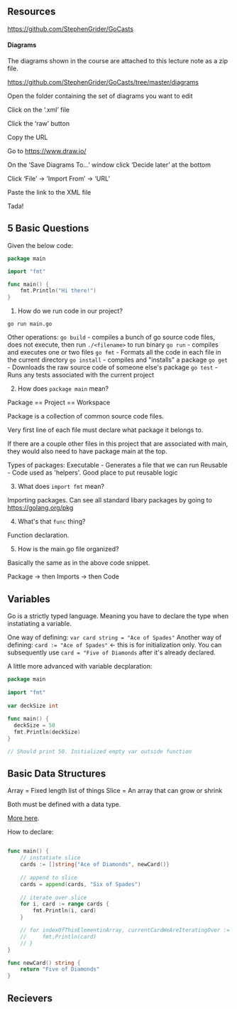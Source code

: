 ## Resources

https://github.com/StephenGrider/GoCasts

#### Diagrams

The diagrams shown in the course are attached to this lecture note as a zip file.

https://github.com/StephenGrider/GoCasts/tree/master/diagrams

Open the folder containing the set of diagrams you want to edit

Click on the ‘.xml’ file

Click the ‘raw’ button

Copy the URL

Go to https://www.draw.io/

On the ‘Save Diagrams To…’ window click ‘Decide later’ at the bottom

Click ‘File’ -> ‘Import From’ -> ‘URL’

Paste the link to the XML file

Tada!


## 5 Basic Questions

Given the below code:

```go
package main 

import "fmt"

func main() {
	fmt.Println("Hi there!")
}
```

1. How do we run code in our project? 

`go run main.go`

Other operations:
`go build` - compiles a bunch of go source code files, does not execute, then run `./<filename>` to run binary
`go run` - compiles and executes one or two files
`go fmt` - Formats all the code in each file in the current directory
`go install` - compiles and "installs" a package
`go get` - Downloads the raw source code of someone else's package
`go test` - Runs any tests associated with the current project

2. How does `package main` mean?

Package == Project == Workspace

Package is a collection of common source code files.

Very first line of each file must declare what package it belongs to.

If there are a couple other files in this project that are associated with main, they would also need to have package main at the top.

Types of packages:
Executable - Generates a file that we can run
Reusable - Code used as 'helpers'. Good place to put reusable logic

3. What does `import fmt` mean?

Importing packages. Can see all standard libary packages by going to https://golang.org/pkg

4. What's that `func` thing?

Function declaration.

5. How is the main.go file organized?

Basically the same as in the above code snippet. 

Package -> then Imports -> then Code

## Variables

Go is a strictly typed language. Meaning you have to declare the type when instatiating a variable.

One way of defining: `var card string = "Ace of Spades"`
Another way of defining: `card := "Ace of Spades"` <- this is for initialization only. You can subsequently use `card = "Five of Diamonds` after it's already declared. 

A little more advanced with variable decplaration:

```go
package main
 
import "fmt"
 
var deckSize int
 
func main() {
  deckSize = 50
  fmt.Println(deckSize)
}

// Should print 50. Initialized empty var outside function
```

## Basic Data Structures

Array = Fixed length list of things
Slice = An array that can grow or shrink

Both must be defined with a data type.

[More here](https://go.dev/blog/slices).

How to declare:
```go

func main() {
    // instatiate slice
    cards := []string{"Ace of Diamonds", newCard()} 
    
    // append to slice
    cards = append(cards, "Six of Spades")  
    
    // iterate over slice
    for i, card := range cards {
        fmt.Println(i, card)
    }

    // for indexOfThisElementinArray, currentCardWeAreIteratingOver := range cards {
    //     fmt.Println(card)    
    // }
}

func newCard() string {
    return "Five of Diamonds"
}
```

## Recievers
